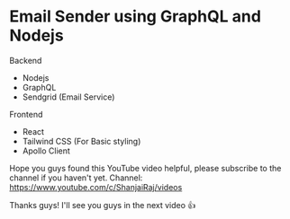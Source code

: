# Email Sender using GraphQL and Nodejs

Backend
- Nodejs
- GraphQL
- Sendgrid (Email Service)

Frontend
- React
- Tailwind CSS (For Basic styling)
- Apollo Client

Hope you guys found this YouTube video helpful, please subscribe to the channel if you haven't yet.
Channel: https://www.youtube.com/c/ShanjaiRaj/videos

Thanks guys! I'll see you guys in the next video 👍
